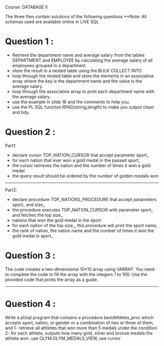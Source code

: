 Course: DATABASE II 

The three files contain solutions of the following questions
**Note: All schemas used are available online in LIVE SQL

# Question 1 : 
- Retrieve the department name and average salary from the tables DEPARTMENT and EMPLOYEE by calculating the average salary of all employees grouped in a department.
- store the result in a nested table using the BULK COLLECT INTO
- loop through the nested table and store the elements in an associative array where the key is the department name and the value is the average salary.
- loop through the associative array to print each department name with the average salary.
- use the example in slide 16 and the comments to help you.
- use the PL SQL function RPAD(string,length) to make you output clean and tidy.

# Question 2 : 
Part1:
- declare cursor TOP_NATION_CURSOR that accept parameter sport_
- for each nation that ever won a gold medal in the passed sport,
- the cursor retrieves the nation and the number of times it won a gold medal
- the query result should be ordered by the number of golden medals won
--------------------------------------------------------------------------------
Part2:
- declare procedure TOP_NATIONS_PROCEDURE that accept parameters sport_ and size_
- the procedure executes TOP_NATION_CURSOR with parameter sport_ and fetches the top size_
- nations that won the gold medal in the sport 
- for each nation of the top size_, this procedure will print the sport name, 
- the rank of nation, the nation name and the number of times it won the gold medal in sport_

# Question 3 : 
The code creates a two-dimensional 10*10 array using VARRAY. You need to complete the code to fill the array with the integers 1 to 100. Use the provided code that prints the array as a guide. 


------------------------------------------------------------------------------------
# Question 4 : 
Write a pl/sql program that contains a procedure bestAthletes_proc which accepts sport, nation, or gender or a combination of two or three of them, and
1- retrieve all athletes that won more than 5 medals under the condition
2- for each athlete, outputs how many gold, silver and bronze medals the athlete won.
use OLYM.OLYM_MEDALS_VIEW, use cursor




